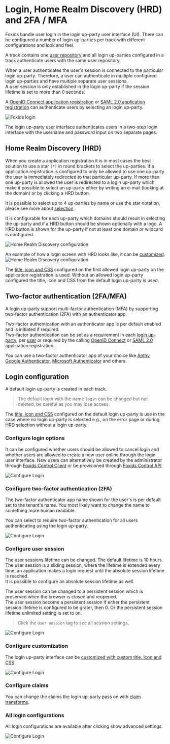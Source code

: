# Login, Home Realm Discovery (HRD) and 2FA / MFA
Foxids handle user login in the login up-party user interface (UI). There can be configured a number of login up-parties per track with different configurations and look and feel.

A track contains one [user repository](users.md#user-repository) and all login up-parties configured in a track authenticate users with the same user repository.

When a user authenticates the user's session is connected to the particular login up-party. Therefore, a user can authenticate in multiple configured login up-parties and have multiple separate user sessions.  
A user session is only established in the login up-party if the session lifetime is set to more than 0 seconds.

A [OpenID Connect application registration](app-reg-oidc.md) or [SAML 2.0 application registration](app-reg-saml-2.0.md) can authenticate users by selecting an login up-party.

![Foxids login](images/parties-login.svg)

The login up-party user interface authenticates users in a two-step login interface with the username and password input on two separate pages.

## Home Realm Discovery (HRD)
When you create a application registration it is in most cases the best solution to use a star `(*)` in round brackets to select the up-parties. 
If a application registration is configured to only be allowed to use one up-party the user is immediately redirected to that particular up-party. 
If more than one up-party is allowed the user is redirected to a login up-party which make it possible to select an up-party either by writing an e-mail (looking at the domain) or by clicking a HRD button.

It is possible to select up to 4 up-parties by name or use the star notation, please see more about [selection](index.md#selection-by-url).

It is configurable for each up-party which domains should result in selecting the up-party and if a HRD button should be shown optionally with a logo. 
A HRD button is shown for the up-party if not at least one domain or wildcard is configured. 

![Home Realm Discovery configuration](images/configure-login-hrd.png)

An example of how a login screen with HRD looks like, it can be [customized](title-icon-css.md).
![Home Realm Discovery configuration](images/configure-login-hrd-example.png)

The [title, icon and CSS](title-icon-css.md) configured on the first allowed login up-party on the application registration is used. Without an allowed login up-party configured the title, icon and CSS from the default login up-party is used.

## Two-factor authentication (2FA/MFA)
A login up-party support multi-factor authentication (MFA) by supporting two-factor authentication (2FA) with an authenticator app.

Two-factor authentication with an authenticator app is per default enabled and is initiated if required.  
Two-factor authentication can be set as a requirement in each [login up-party](login.md#configure-two-factor-authentication-2fa), per [user](users.md#configure-multi-factor-authentication-mfa) or required by the calling [OpenID Connect](app-reg-oidc.md#require-multi-factor-authentication-mfa) or [SAML 2.0](app-reg-saml-2.0.md#require-multi-factor-authentication-mfa) application registration.  

You can use a two-factor authenticator app of your choice like [Anthy](https://authy.com/), [Google Authenticator](https://support.google.com/accounts/answer/1066447), [Microsoft Authenticator](https://www.microsoft.com/en-us/security/mobile-authenticator-app) and others.

## Login configuration
A default login up-party is created in each track. 

> The default login with the name `login` can be changed but not deleted, be careful as you may lose access.

The [title, icon and CSS](title-icon-css.md) configured on the default login up-party is use in the case where no login up-party is selected e.g., on the error page or during [HRD](#home-realm-discovery-hrd) selection without a login up-party.

### Configure login options
It can be configured whether users should be allowed to cancel login and whether users are allowed to create a new user online through the login user interface. New users can alternatively be created by the administrator through [Foxids Control Client](control.md#foxids-control-client) or be provisioned through [Foxids Control API](control.md#foxids-control-api).

![Configure Login](images/configure-login.png)

### Configure two-factor authentication (2FA)
The two-factor authenticator app name shown for the user's is per default set to the tenant's name. You most likely want to change the name to something more human readable.

You can select to require two-factor authentication for all users authenticating using the login up-party. 

![Configure Login](images/configure-login-2fa.png)

### Configure user session
The user sessions lifetime can be changed. The default lifetime is 10 hours. 
The user session is a sliding session, where the lifetime is extended every time, an application makes a login request until the absolute session lifetime is reached.  
It is possible to configure an absolute session lifetime as well.

The user session can be changed to a persistent session which is preserved when the browser is closed and reopened.  
The user session become a persistent session if either the persistent session lifetime is configured to be grater, then 0. Or the persistent session lifetime unlimited setting is set to on.

> Click the `User session` tag to see all session settings.

![Configure Login](images/configure-login-session.png)


### Configure customization
The login up-party interface can be [customized with custom title, icon and CSS](title-icon-css).

![Configure Login](images/configure-login-customization.png)

### Configure claims
You can change the claims the login up-party pass on with [claim transforms](claim-transform.md).

### All login configurations
All login configurations are available after clicking show advanced settings.

![Configure Login](images/configure-login-advanced.png)
